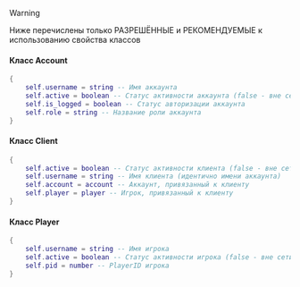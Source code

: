 >[!WARNING]
> Ниже перечислены только РАЗРЕШЁННЫЕ и РЕКОМЕНДУЕМЫЕ к использованию свойства классов
#### Класс Account
```lua
{
    self.username = string -- Имя аккаунта
    self.active = boolean -- Статус активности аккаунта (false - вне сети)
    self.is_logged = boolean -- Статус авторизации аккаунта
    self.role = string -- Название роли аккаунта
}
```

#### Класс Client
```lua
{
    self.active = boolean -- Статус активности клиента (false - вне сети)
    self.username = string -- Имя клиента (идентично имени аккаунта)
    self.account = account -- Аккаунт, привязанный к клиенту
    self.player = player -- Игрок, привязанный к клиенту
}
```

#### Класс Player
```lua
{
    self.username = string -- Имя игрока
    self.active = boolean -- Статус активности игрока (false - вне сети)
    self.pid = number -- PlayerID игрока
}
```

